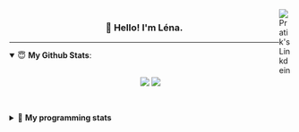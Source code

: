 <!--
<a href="https://twitter.com" target="_blank" rel="nofollow">
 <img align="right" alt="Pratik's Twitter" width="22px" src="https://cdn.jsdelivr.net/npm/simple-icons@v3/icons/twitter.svg" />
</a> 

-->
<a href="https://www.linkedin.com/in/lenagiacalone/" target="_blank" rel="nofollow">
 <img align="right" alt="Pratik's Linkdein" width="22px" src="https://cdn.jsdelivr.net/npm/simple-icons@v3/icons/linkedin.svg" />
</a>



<h3 align="center">👋 Hello! I'm Léna.</h3>

---

<!--
**lgiacalo/lgiacalo** is a ✨ _special_ ✨ repository because its `README.md` (this file) appears on your GitHub profile.

Here are some ideas to get you started:

- 🔭 I’m currently working on ...
- 🌱 I’m currently learning ...
- 👯 I’m looking to collaborate on ...
- 🤔 I’m looking for help with ...
- 💬 Ask me about ...
- 📫 How to reach me: ...
- 😄 Pronouns: ...
- ⚡ Fun fact: ...
-->

<details open>
 <summary> 😇 <b>My Github Stats</b>: </summary>
<br>
<p align = "center">
  <img src = "https://github-readme-stats.vercel.app/api?username=lgiacalo&show_icons=true&theme=nord" width="420">
  <img src = "https://github-readme-stats.vercel.app/api/top-langs/?username=lgiacalo&layout=compact&theme=nord">
</p>
 
<br>
<p align = "center">
  <imp src = "https://github-readme-stats.vercel.app/api/wakatime?username=lgiacalo&theme=nord">
</p>

</details>

<details>
 <summary>🤖 <b>My programming stats</b></summary>
 <br>
 
<!--START_SECTION:waka-->
![Code Time](http://img.shields.io/badge/Code%20Time-0%20secs-blue)

![Lines of code](https://img.shields.io/badge/From%20Hello%20World%20I%27ve%20Written-876%20Thousand%20lines%20of%20code-blue)

**🐱 My GitHub Data** 

> 🏆 51 Contributions in the Year 2022
 > 
> 📦 298.1 kB Used in GitHub's Storage 
 > 
> 🚫 Not Opted to Hire
 > 
> 📜 44 Public Repositories 
 > 
> 🔑 35 Private Repositories  
 > 
**I'm an Early 🐤** 

```text
🌞 Morning    75 commits     ██████░░░░░░░░░░░░░░░░░░░   26.13% 
🌆 Daytime    171 commits    ███████████████░░░░░░░░░░   59.58% 
🌃 Evening    41 commits     ███░░░░░░░░░░░░░░░░░░░░░░   14.29% 
🌙 Night      0 commits      ░░░░░░░░░░░░░░░░░░░░░░░░░   0.0%

```
📅 **I'm Most Productive on Wednesday** 

```text
Monday       64 commits     █████░░░░░░░░░░░░░░░░░░░░   22.3% 
Tuesday      51 commits     ████░░░░░░░░░░░░░░░░░░░░░   17.77% 
Wednesday    66 commits     █████░░░░░░░░░░░░░░░░░░░░   23.0% 
Thursday     58 commits     █████░░░░░░░░░░░░░░░░░░░░   20.21% 
Friday       47 commits     ████░░░░░░░░░░░░░░░░░░░░░   16.38% 
Saturday     1 commits      ░░░░░░░░░░░░░░░░░░░░░░░░░   0.35% 
Sunday       0 commits      ░░░░░░░░░░░░░░░░░░░░░░░░░   0.0%

```


📊 **This Week I Spent My Time On** 

```text
⌚︎ Time Zone: Europe/Paris

💬 Programming Languages: 
JavaScript               24 hrs 8 mins       ███████████████████████░░   94.56% 
JSON                     50 mins             ░░░░░░░░░░░░░░░░░░░░░░░░░   3.3% 
Bash                     31 mins             ░░░░░░░░░░░░░░░░░░░░░░░░░   2.06% 
HTML                     1 min               ░░░░░░░░░░░░░░░░░░░░░░░░░   0.08%

🔥 Editors: 
VS Code                  25 hrs 31 mins      █████████████████████████   100.0%

🐱‍💻 Projects: 
pj-crawler               25 hrs 29 mins      █████████████████████████   99.85% 
pappers-engine           1 min               ░░░░░░░░░░░░░░░░░░░░░░░░░   0.08% 
augmentation_capital     0 secs              ░░░░░░░░░░░░░░░░░░░░░░░░░   0.02% 
testMDS                  0 secs              ░░░░░░░░░░░░░░░░░░░░░░░░░   0.02% 
testPoc                  0 secs              ░░░░░░░░░░░░░░░░░░░░░░░░░   0.01%

💻 Operating System: 
Mac                      25 hrs 31 mins      █████████████████████████   100.0%

```

**I Mostly Code in C** 

```text
C                        26 repos            ████████░░░░░░░░░░░░░░░░░   31.71% 
JavaScript               17 repos            █████░░░░░░░░░░░░░░░░░░░░   20.73% 
HTML                     8 repos             ██░░░░░░░░░░░░░░░░░░░░░░░   9.76% 
Shell                    8 repos             ██░░░░░░░░░░░░░░░░░░░░░░░   9.76% 
C++                      4 repos             █░░░░░░░░░░░░░░░░░░░░░░░░   4.88%

```


**Timeline**

![Chart not found](https://raw.githubusercontent.com/lgiacalo/lgiacalo/main/charts/bar_graph.png) 


 Last Updated on 25/06/2022 12:15:28 UTC
<!--END_SECTION:waka-->

</details>
